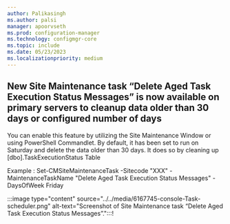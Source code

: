 ```yaml
---
author: Palikasingh
ms.author: palsi
manager: apoorvseth
ms.prod: configuration-manager
ms.technology: configmgr-core
ms.topic: include
ms.date: 05/23/2023
ms.localizationpriority: medium
---
```


## <a name="bkmk_Task"></a> New Site Maintenance task “Delete Aged Task Execution Status Messages” is now available on primary servers to cleanup data older than 30 days or configured number of days

<!--6167745-->
You can enable this feature by utilizing the Site Maintenance Window or using PowerShell Commandlet. By default, it has been set to run on Saturday and delete the data older than 30 days. It does so by cleaning up [dbo].TaskExecutionStatus Table 

Example : Set-CMSiteMaintenanceTask -Sitecode "XXX" -MaintenanceTaskName "Delete Aged Task Execution Status Messages" -DaysOfWeek Friday 

:::image type="content" source="../../media/6167745-console-Task-scheduler.png" alt-text="Screenshot of Site Maintenance task “Delete Aged Task Execution Status Messages”.":::!
